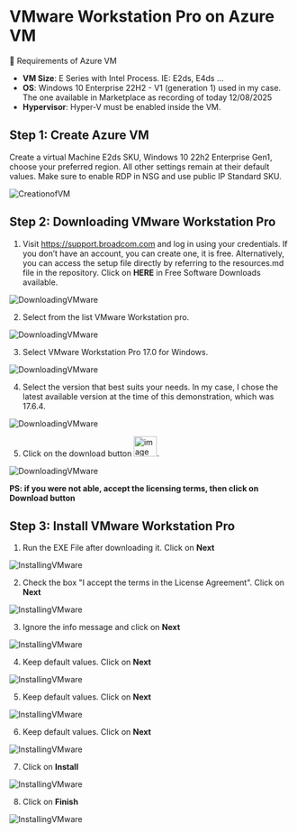 # VMware Workstation Pro on Azure VM 

🔧 Requirements of Azure VM
- **VM Size**: E Series with Intel Process. IE: E2ds, E4ds ...
- **OS**: Windows 10 Enterprise 22H2 - V1 (generation 1) used in my case. The one available in Marketplace as recording of today 12/08/2025 
- **Hypervisor**: Hyper-V must be enabled inside the VM.

## Step 1: Create Azure VM 
Create a virtual Machine E2ds SKU, Windows 10 22h2 Enterprise Gen1, choose your preferred region. All other settings remain at their default values. Make sure to enable RDP in NSG and use public IP Standard SKU. 

![CreationofVM](images/Creating-Virtual-Machine-00.png)


## Step 2: Downloading VMware Workstation Pro

1. Visit https://support.broadcom.com and log in using your credentials. If you don’t have an account, you can create one, it is free. Alternatively, you can access the setup file directly by referring to the resources.md file in the repository. 
Click on **HERE** in Free Software Downloads available. 

![DownloadingVMware](images/download-vmware-workstation-pro-4.png)

2. Select from the list VMware Workstation pro. 

![DownloadingVMware](images/download-vmware-workstation-pro-5.png)

3. Select VMware Workstation Pro 17.0 for Windows.

![DownloadingVMware](images/download-vmware-workstation-pro-6.png)

4. Select the version that best suits your needs. In my case, I chose the latest available version at the time of this demonstration, which was 17.6.4.

![DownloadingVMware](images/download-vmware-workstation-pro-7.png)

5. Click on the download button <img width="41" height="36" alt="image" src="https://github.com/user-attachments/assets/4a9e86e2-caf0-42ec-b2ca-dd81c9084974" />. 

![DownloadingVMware](images/download-vmware-workstation-pro-8.png)

**PS: if you were not able, accept the licensing terms, then click on Download button**


## Step 3: Install VMware Workstation Pro

1. Run the EXE File after downloading it. Click on **Next**

![InstallingVMware](images/install-vmware-workstationpro-1.png)

2. Check the box "I accept the terms in the License Agreement". Click on **Next**
   
![InstallingVMware](images/install-vmware-workstationpro-2.png)

3. Ignore the info message and click on **Next**

![InstallingVMware](images/install-vmware-workstationpro-3.png)

4. Keep default values. Click on **Next**

![InstallingVMware](images/install-vmware-workstationpro-4.png)

5. Keep default values. Click on **Next**

![InstallingVMware](images/install-vmware-workstationpro-5.png)


6. Keep default values. Click on **Next**

![InstallingVMware](images/install-vmware-workstationpro-6.png)

7. Click on **Install**
   
![InstallingVMware](images/install-vmware-workstationpro-7.png)

8. Click on **Finish**
   
![InstallingVMware](images/install-vmware-workstationpro-8.png)


   




